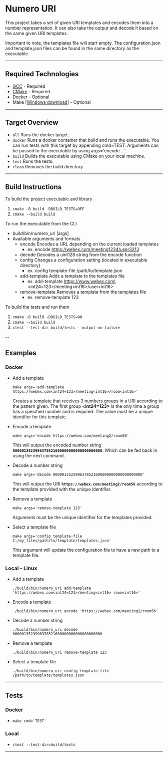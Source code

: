 # Numero URI

This project takes a set of given URI templates and encodes them into a number representation. It can also take the output and decode it based on the same given URI templates.

Important to note, the templates file will start empty. The configuration.json and template.json files can be found in the same directory as the executable.

---

## Required Technologies
- [GCC](https://gcc.gnu.org/) - Required
- [CMake](https://cmake.org/) - Required
- [Docker](https://docker-docs.netlify.app/install/) - Optional
- Make [[Windows download](https://gnuwin32.sourceforge.net/packages/make.htm)] - Optional
---
## Target Overview
- `all`         Runs the docker target.
- `docker`      Runs a docker container that build and runs the executable. You can run tests with this target by appending cmd=TEST. Arguments can be passed to the executable by using args='encode ...'.
- `build`       Builds the executable using CMake on your local machine.
- `test`        Runs the tests.
- `clean`       Removes the build directory.

---
## Build Instructions
To build the project executable and library
1. `cmake -B build -DBUILD_TESTS=OFF`
2. `cmake --build build`

To run the executable from the CLI
- build/bin/numero_uri [args]
- Available arguments and formats
    - encode            Encodes a URL depending on the current loaded templates
        - ex. encode https://webex.com/meeting1234/user3213
    - decode            Decodes a uint128 string from the encode function
    - config            Changes a configuration setting (located in executable directory)
        - ex. config template-file /path/to/template.json
    - add-template      Adds a template to the templates file
        - ex. add-template https://www.webex.com\<int24=123\>/meeting\<int16\>/user\<int16\>
    - remove-template   Removes a template from the templates file
        - ex. remove-template 123

To build the tests and run them
1. `cmake -B build -DBUILD_TESTS=ON`
2. `cmake --build build`
3. `ctest --test-dir build/tests --output-on-failure`

--
## Examples
### Docker
- Add a template

    ```make args='add-template https://webex.com<int24=123>/meeting<int16>/room<int16>'```

    Creates a template that receives 3 numbers groups in a URI according to the pattern given. The first group **<int24=123>** is the only time a group has a specified number and is required. The value must be a unique identifier for this template.
- Encode a template

    ```make args='encode https://webex.com/meeting2/room56'```

    This will output the encoded number string **`0000013523996378521600000000000000000000`**. Which can be fed back in using the next command.

- Decode a number string

    ```make args='decode 0000013523996378521600000000000000000000'```

    This will output the URI **`https://webex.com/meeting2/room56`** according to the template provided with the unique identifier.

- Remove a template

    ```make args='remove-template 123'```

    Arguments must be the unique identifier for the templates provided.

- Select a template file

    ```make args='config template-file C:/my_files/path/to/template/templates.json'```

    This argument will update the configuration file to have a new path to a template file.

### Local - Linux
- Add a template

    ```./build/bin/numero_uri add-template 'https://webex.com<int24=123>/meeting<int16> room<int16>'```
- Encode a template

    ```./build/bin/numero_uri encode 'https://webex.com/meeting2/room56'```

- Decode a number string

    ```./build/bin/numero_uri decode 0000013523996378521600000000000000000000```

- Remove a template

    ```./build/bin/numero_uri remove-template 123```

- Select a template file

    ```./build/bin/numero_uri config template-file /path/to/template/templates.json```

---
## Tests
### Docker
- ```make cmd='TEST'```

### Local
- `ctest --test-dir=build/tests`

---